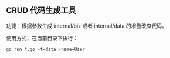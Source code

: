 CRUD 代码生成工具
----------------

功能：根据参数生成 internal/biz 或者 internal/data 的增删改查代码。

使用方式，在当前目录下执行：

```
go run *.go -t=data -name=User
```
